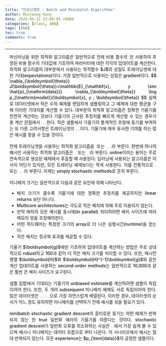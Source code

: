 ```yaml
---
title: "인공신경망 - Batch and Minibatch Algorithms"
author: Munjeong Kang
date: 2020-04-12 23:00:08 +0800
categories: [class, ANN]
tags: [ANN]
toc: true
comments: true
---
```


-----

<div style = "font-weight:500; font-size:1.0em; margin-left: 1em; margin-right: 1em;text-align:justify; ">
머신러닝을 위한 최적화 알고리즘은 일반적으로 전체 비용 함수의 <b style = "color:#d7385e;font-size:1.2">일부</b>만 사용하여 추정된 비용 함수의 기대값에 기초하여 파라미터에 대한 각각의 업데이트를 계산한다. 최적화 알고리즘의 대부분에서 사용되는 목적함수 $J$의 성질도 트레이닝셋에 대한 기대(expextations)이다. 가장 일반적으로 사용되는 성질은 gradient이다. 
$$
\nabla_{\boldsymbol{\theta}} J(\boldsymbol{\theta})=\mathbb{E}_{\mathbf{x}, y \sim \hat{p}_{\mathrm{data}}} \nabla_{\boldsymbol{\theta}} \log p_{\mathrm{model}}(\boldsymbol{x}, y ; \boldsymbol{\theta})
$$
실제로 데이터셋에서 작은 수의 예제를 랜덤하게 샘플링하고 그 예제에 대한 평균을 구해 이러한 기대치를 계산할 수 있다. 대부분의 최적화 알고리즘은 정확한 기울기를 천천히 계산하는 것보다 기울기의 근사된 추정치를 빠르게 계산할 수 있는 경우가 총 계산 관점에서 <b style = "color:#d7385e;font-size:1.2">훨씬 더 빨리 수렴(converge)</b>한다. 작은 샘플에서 기울기의 통계적인 추청에 동기를 부여하는 또 다른 고려사항은 트레이닝셋의 <b style = "color:#d7385e;font-size:1.2">불필요한 중복(redundancy)</b>이다. 기울기에 매우 유사한 기여를 하는 많은 예시를 찾을 수 있을 것이다. 
<br><br>
전체 트레이닝셋을 사용하는 최적화 알고리즘을 <b style = "color:#d7385e;font-size:1.2">batch </b>또는 <b style = "color:#d7385e;font-size:1.2">deterministic gradient method</b>라 부른다. 한번에 하나의 예시만 사용하는 최적화 알고리즘은 <b style = "color:#d7385e;font-size:1.2">stochastic</b> 또는 <b style = "color:#d7385e;font-size:1.2">online methods</b>라 부른다. online이라는 용어는 주로 연속적으로 생성된 예제에서 추출할 때 사용된다. 딥러닝에 사용되는 알고리즘은 이 사이 어딘가 있지만, 모든 트레이닝 예제보다는 적게 사용한다. 이를 전통적으로 <b style = "color:#d7385e;font-size:1.2">minibatch</b> 또는 <b style = "color:#d7385e;font-size:1.2">minibatch stochastic methods</b>라 부른다. 이제는 simply stochastic methods로 흔히 부른다. 
<br><br>
미니배치 크기는 일반적으로 다음과 같은 요인에 의해 나타난다.
<ul>
<li>배치 크기가 클수록 기울기에 대한 정확한 추정치를 제공하지만 linear returns 보단 아니다.</li>
<li>Multicore architectures는 극도로 작은 배치에 의해 주로 이용되지 않는다. </li>
<li>만약 배치의 모든 예시를 동시에(in parallel) 처리하려면 배치 사이즈에 따라 메모리 양을 조정해야한다.</li>
<li>어떤 하드웨어는 특정한 크기의 array로 더 나은 실행시간(runtime)을 얻는다.</li>
<li>작은 배치는 정규화 효과를 제공할 수 있다.</li>
</ul>
기울기 $\boldsymbol{g}$에만 기초하여 업데이트를 계산하는 방법은 주로 상대적으로 robust하고 100과 같이 더 작은 배치 크기를 처리할 수 있다. 또한, 헤시안 행렬 $\boldsymbol{H}$와 $\boldsymbol{H}^{-1}\boldsymbol{g}$와 같은 계산 업데이트를 사용하는 second-order methods는 일반적으로 10,000과 같은 훨씬 큰 배치 사이즈가 요구된다. 
<br><br>
샘플 집합에서 기대되는 기울기의 unbiased estimate를 계산하려면 샘플이 독립이어야 한다. 또한, 두 개의 subsequent 미니배치 예제도 서로 독립이어야 한다. 많은 데이터셋은 <b style = "color:#d7385e;font-size:1.2">연속적인(successive) 예시들이 높은 상관관계를 갖는 방식</b>으로 가장 자연스럽게 배열된다. 이러한 경우, 데이터셋의 순서가 어느 정도 유의하면 미니배치를 선택하기 전에 예시를 섞을 필요가 있다. 
<br><br>
minibatch stochastic gradient descent의 흥미로운 동기는 어떤 예제가 반복되지 않는 한 true 일반화 에러의 기울기를 따른다는 것이다. stochastic gradient descent가 일반화 오류를 최소화하는 사실은 <b style = "color:#d7385e;font-size:1.2">online learning</b>에서 가장 쉽게 볼 수 있으며 예시나 미니배치는 데이터 흐름으로 부터 나온다. 이 시나리오에서 예시는 절대 반복되지 않는다. 모든 experience는 $p_{\text{data}}$의 공정한 샘플이다.
<br><br>